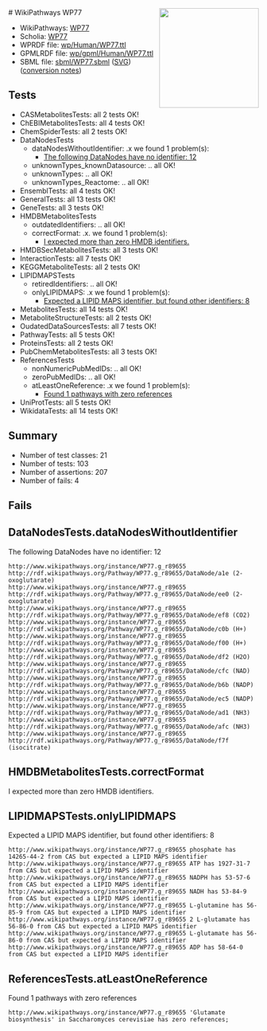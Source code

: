 <img style="float: right; width: 200px" src="../logo.png" />
# WikiPathways WP77

* WikiPathways: [WP77](https://identifiers.org/wikipathways:WP77)
* Scholia: [WP77](https://scholia.toolforge.org/wikipathways/WP77)
* WPRDF file: [wp/Human/WP77.ttl](../wp/Human/WP77.ttl)
* GPMLRDF file: [wp/gpml/Human/WP77.ttl](../wp/gpml/Human/WP77.ttl)
* SBML file: [sbml/WP77.sbml](../sbml/WP77.sbml) ([SVG](../sbml/WP77.svg)) ([conversion notes](../sbml/WP77.txt))

## Tests
* CASMetabolitesTests: all 2 tests OK!
* ChEBIMetabolitesTests: all 4 tests OK!
* ChemSpiderTests: all 2 tests OK!
* DataNodesTests
    * dataNodesWithoutIdentifier: .x we found 1 problem(s):
        * [The following DataNodes have no identifier: 12](#8792c492)
    * unknownTypes_knownDatasource: .. all OK!
    * unknownTypes: .. all OK!
    * unknownTypes_Reactome: .. all OK!
* EnsemblTests: all 4 tests OK!
* GeneralTests: all 13 tests OK!
* GeneTests: all 3 tests OK!
* HMDBMetabolitesTests
    * outdatedIdentifiers: .. all OK!
    * correctFormat: .x. we found 1 problem(s):
        * [I expected more than zero HMDB identifiers.](#ad154c1e)
* HMDBSecMetabolitesTests: all 3 tests OK!
* InteractionTests: all 7 tests OK!
* KEGGMetaboliteTests: all 2 tests OK!
* LIPIDMAPSTests
    * retiredIdentifiers: .. all OK!
    * onlyLIPIDMAPS: .x we found 1 problem(s):
        * [Expected a LIPID MAPS identifier, but found other identifiers: 8](#48cc60bf)
* MetabolitesTests: all 14 tests OK!
* MetaboliteStructureTests: all 2 tests OK!
* OudatedDataSourcesTests: all 7 tests OK!
* PathwayTests: all 5 tests OK!
* ProteinsTests: all 2 tests OK!
* PubChemMetabolitesTests: all 3 tests OK!
* ReferencesTests
    * nonNumericPubMedIDs: .. all OK!
    * zeroPubMedIDs: .. all OK!
    * atLeastOneReference: .x we found 1 problem(s):
        * [Found 1 pathways with zero references](#35eb778e)
* UniProtTests: all 5 tests OK!
* WikidataTests: all 14 tests OK!


## Summary

* Number of test classes: 21
* Number of tests: 103
* Number of assertions: 207
* Number of fails: 4

## Fails

<a name="8792c492" />

## DataNodesTests.dataNodesWithoutIdentifier

The following DataNodes have no identifier: 12
```
http://www.wikipathways.org/instance/WP77.g_r89655 http://rdf.wikipathways.org/Pathway/WP77.g_r89655/DataNode/a1e (2-oxoglutarate)
http://www.wikipathways.org/instance/WP77.g_r89655 http://rdf.wikipathways.org/Pathway/WP77.g_r89655/DataNode/ee0 (2-oxoglutarate)
http://www.wikipathways.org/instance/WP77.g_r89655 http://rdf.wikipathways.org/Pathway/WP77.g_r89655/DataNode/ef8 (CO2)
http://www.wikipathways.org/instance/WP77.g_r89655 http://rdf.wikipathways.org/Pathway/WP77.g_r89655/DataNode/c0b (H+)
http://www.wikipathways.org/instance/WP77.g_r89655 http://rdf.wikipathways.org/Pathway/WP77.g_r89655/DataNode/f00 (H+)
http://www.wikipathways.org/instance/WP77.g_r89655 http://rdf.wikipathways.org/Pathway/WP77.g_r89655/DataNode/df2 (H2O)
http://www.wikipathways.org/instance/WP77.g_r89655 http://rdf.wikipathways.org/Pathway/WP77.g_r89655/DataNode/cfc (NAD)
http://www.wikipathways.org/instance/WP77.g_r89655 http://rdf.wikipathways.org/Pathway/WP77.g_r89655/DataNode/b6b (NADP)
http://www.wikipathways.org/instance/WP77.g_r89655 http://rdf.wikipathways.org/Pathway/WP77.g_r89655/DataNode/ec5 (NADP)
http://www.wikipathways.org/instance/WP77.g_r89655 http://rdf.wikipathways.org/Pathway/WP77.g_r89655/DataNode/ad1 (NH3)
http://www.wikipathways.org/instance/WP77.g_r89655 http://rdf.wikipathways.org/Pathway/WP77.g_r89655/DataNode/afc (NH3)
http://www.wikipathways.org/instance/WP77.g_r89655 http://rdf.wikipathways.org/Pathway/WP77.g_r89655/DataNode/f7f (isocitrate)
```

<a name="ad154c1e" />

## HMDBMetabolitesTests.correctFormat

I expected more than zero HMDB identifiers.
<a name="48cc60bf" />

## LIPIDMAPSTests.onlyLIPIDMAPS

Expected a LIPID MAPS identifier, but found other identifiers: 8
```
http://www.wikipathways.org/instance/WP77.g_r89655 phosphate has 14265-44-2 from CAS but expected a LIPID MAPS identifier
http://www.wikipathways.org/instance/WP77.g_r89655 ATP has 1927-31-7 from CAS but expected a LIPID MAPS identifier
http://www.wikipathways.org/instance/WP77.g_r89655 NADPH has 53-57-6 from CAS but expected a LIPID MAPS identifier
http://www.wikipathways.org/instance/WP77.g_r89655 NADH has 53-84-9 from CAS but expected a LIPID MAPS identifier
http://www.wikipathways.org/instance/WP77.g_r89655 L-glutamine has 56-85-9 from CAS but expected a LIPID MAPS identifier
http://www.wikipathways.org/instance/WP77.g_r89655 2 L-glutamate has 56-86-0 from CAS but expected a LIPID MAPS identifier
http://www.wikipathways.org/instance/WP77.g_r89655 L-glutamate has 56-86-0 from CAS but expected a LIPID MAPS identifier
http://www.wikipathways.org/instance/WP77.g_r89655 ADP has 58-64-0 from CAS but expected a LIPID MAPS identifier
```

<a name="35eb778e" />

## ReferencesTests.atLeastOneReference

Found 1 pathways with zero references
```
http://www.wikipathways.org/instance/WP77.g_r89655 'Glutamate biosynthesis' in Saccharomyces cerevisiae has zero references; 
```

